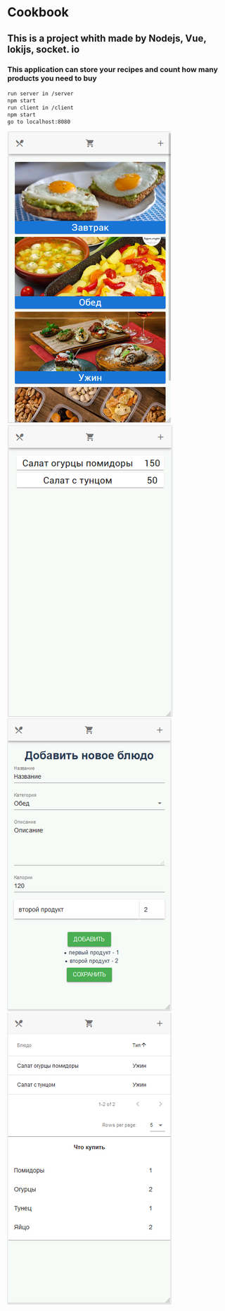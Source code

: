 # Cookbook
## This is a project whith made by Nodejs, Vue, lokijs, socket. io
### This application can store your recipes and count how many products you need to buy
```
run server in /server
npm start
run client in /client
npm start
go to localhost:8080
```

![alt text](./screen4git/main.PNG)
![alt text](./screen4git/dish_list.png)
![alt text](./screen4git/add.png)
![alt text](./screen4git/cart.png)
